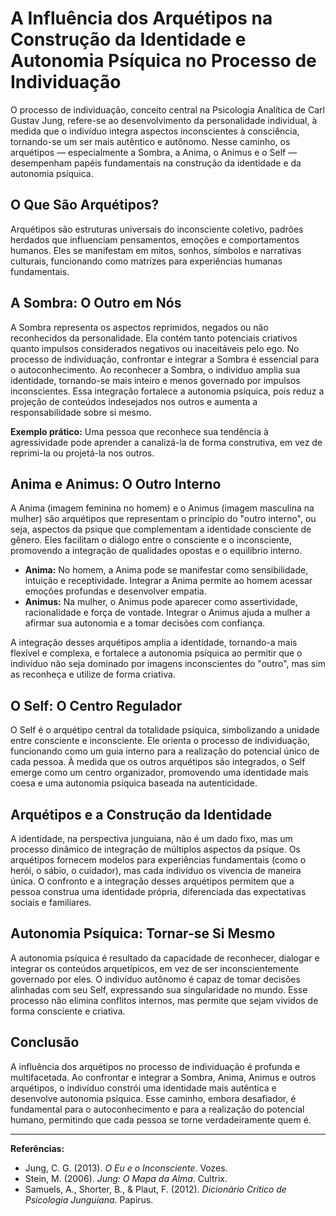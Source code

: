 
# A Influência dos Arquétipos na Construção da Identidade e Autonomia Psíquica no Processo de Individuação

O processo de individuação, conceito central na Psicologia Analítica de Carl Gustav Jung, refere-se ao desenvolvimento da personalidade individual, à medida que o indivíduo integra aspectos inconscientes à consciência, tornando-se um ser mais autêntico e autônomo. Nesse caminho, os arquétipos — especialmente a Sombra, a Anima, o Animus e o Self — desempenham papéis fundamentais na construção da identidade e da autonomia psíquica.

## O Que São Arquétipos?

Arquétipos são estruturas universais do inconsciente coletivo, padrões herdados que influenciam pensamentos, emoções e comportamentos humanos. Eles se manifestam em mitos, sonhos, símbolos e narrativas culturais, funcionando como matrizes para experiências humanas fundamentais.

## A Sombra: O Outro em Nós

A Sombra representa os aspectos reprimidos, negados ou não reconhecidos da personalidade. Ela contém tanto potenciais criativos quanto impulsos considerados negativos ou inaceitáveis pelo ego. No processo de individuação, confrontar e integrar a Sombra é essencial para o autoconhecimento. Ao reconhecer a Sombra, o indivíduo amplia sua identidade, tornando-se mais inteiro e menos governado por impulsos inconscientes. Essa integração fortalece a autonomia psíquica, pois reduz a projeção de conteúdos indesejados nos outros e aumenta a responsabilidade sobre si mesmo.

**Exemplo prático:** Uma pessoa que reconhece sua tendência à agressividade pode aprender a canalizá-la de forma construtiva, em vez de reprimi-la ou projetá-la nos outros.

## Anima e Animus: O Outro Interno

A Anima (imagem feminina no homem) e o Animus (imagem masculina na mulher) são arquétipos que representam o princípio do "outro interno", ou seja, aspectos da psique que complementam a identidade consciente de gênero. Eles facilitam o diálogo entre o consciente e o inconsciente, promovendo a integração de qualidades opostas e o equilíbrio interno.

- **Anima:** No homem, a Anima pode se manifestar como sensibilidade, intuição e receptividade. Integrar a Anima permite ao homem acessar emoções profundas e desenvolver empatia.
- **Animus:** Na mulher, o Animus pode aparecer como assertividade, racionalidade e força de vontade. Integrar o Animus ajuda a mulher a afirmar sua autonomia e a tomar decisões com confiança.

A integração desses arquétipos amplia a identidade, tornando-a mais flexível e complexa, e fortalece a autonomia psíquica ao permitir que o indivíduo não seja dominado por imagens inconscientes do "outro", mas sim as reconheça e utilize de forma criativa.

## O Self: O Centro Regulador

O Self é o arquétipo central da totalidade psíquica, simbolizando a unidade entre consciente e inconsciente. Ele orienta o processo de individuação, funcionando como um guia interno para a realização do potencial único de cada pessoa. À medida que os outros arquétipos são integrados, o Self emerge como um centro organizador, promovendo uma identidade mais coesa e uma autonomia psíquica baseada na autenticidade.

## Arquétipos e a Construção da Identidade

A identidade, na perspectiva junguiana, não é um dado fixo, mas um processo dinâmico de integração de múltiplos aspectos da psique. Os arquétipos fornecem modelos para experiências fundamentais (como o herói, o sábio, o cuidador), mas cada indivíduo os vivencia de maneira única. O confronto e a integração desses arquétipos permitem que a pessoa construa uma identidade própria, diferenciada das expectativas sociais e familiares.

## Autonomia Psíquica: Tornar-se Si Mesmo

A autonomia psíquica é resultado da capacidade de reconhecer, dialogar e integrar os conteúdos arquetípicos, em vez de ser inconscientemente governado por eles. O indivíduo autônomo é capaz de tomar decisões alinhadas com seu Self, expressando sua singularidade no mundo. Esse processo não elimina conflitos internos, mas permite que sejam vividos de forma consciente e criativa.

## Conclusão

A influência dos arquétipos no processo de individuação é profunda e multifacetada. Ao confrontar e integrar a Sombra, Anima, Animus e outros arquétipos, o indivíduo constrói uma identidade mais autêntica e desenvolve autonomia psíquica. Esse caminho, embora desafiador, é fundamental para o autoconhecimento e para a realização do potencial humano, permitindo que cada pessoa se torne verdadeiramente quem é.

---

**Referências:**

- Jung, C. G. (2013). *O Eu e o Inconsciente*. Vozes.
- Stein, M. (2006). *Jung: O Mapa da Alma*. Cultrix.
- Samuels, A., Shorter, B., & Plaut, F. (2012). *Dicionário Crítico de Psicologia Junguiana*. Papirus.
```
